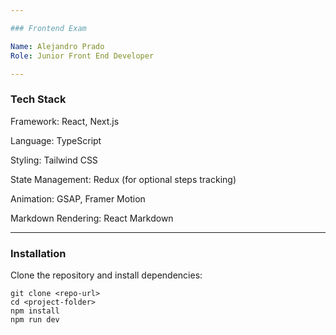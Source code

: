 ```yaml
---

### Frontend Exam

Name: Alejandro Prado
Role: Junior Front End Developer

---
```


### Tech Stack

Framework: React, Next.js

Language: TypeScript

Styling: Tailwind CSS

State Management: Redux (for optional steps tracking)

Animation: GSAP, Framer Motion

Markdown Rendering: React Markdown

---

### Installation

Clone the repository and install dependencies:

    git clone <repo-url>
    cd <project-folder>
    npm install
    npm run dev
